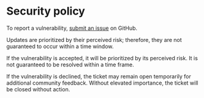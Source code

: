 # Security policy

To report a vulnerability,
[submit an issue](https://github.com/CharlesStover/quisi.do/issues/new/choose)
on GitHub.

Updates are prioritized by their perceived risk; therefore, they are not
guaranteed to occur within a time window.

If the vulnerability is accepted, it will be prioritized by its perceived risk.
It is not guaranteed to be resolved within a time frame.

If the vulnerability is declined, the ticket may remain open temporarily for
additional community feedback. Without elevated importance, the ticket will
be closed without action.
